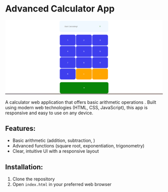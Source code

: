 # Advanced Calculator App
![calculator logo](public/calculator.png)

A calculator web application that offers   basic arithmetic operations . Built using modern web technologies (HTML, CSS, JavaScript), this app is responsive and easy to use on any device.

## Features:
- Basic arithmetic (addition, subtraction, )
- Advanced functions (square root, exponentiation, trigonometry)
- Clear, intuitive UI with a responsive layout

## Installation:
1. Clone the repository
2. Open `index.html` in your preferred web browser

